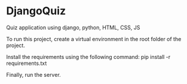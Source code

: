 # DjangoQuiz
Quiz application using django, python, HTML, CSS, JS

To run this project, create a virtual environment in the root folder of the project.

Install the requirements using the following command:
pip install -r requirements.txt

Finally, run the server.
